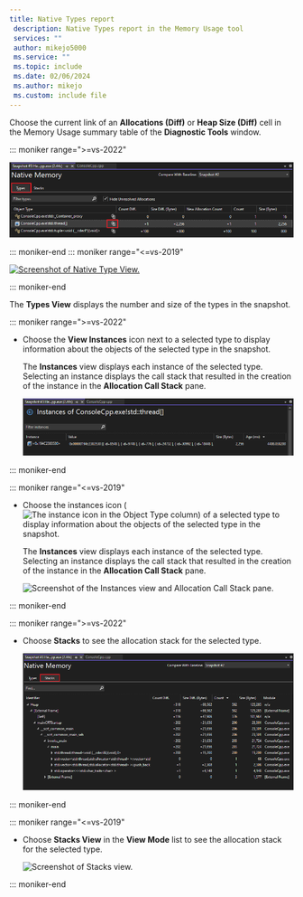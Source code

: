 ```yaml
---
title: Native Types report
 description: Native Types report in the Memory Usage tool
 services: ""
 author: mikejo5000
 ms.service: ""
 ms.topic: include
 ms.date: 02/06/2024
 ms.author: mikejo
 ms.custom: include file
---
```


Choose the current link of an **Allocations (Diff)** or **Heap Size (Diff)** cell in the Memory Usage summary table of the **Diagnostic Tools** window.

::: moniker range=">=vs-2022"

[![Screenshot of Native Type View.](../media/vs-2022/dbgdiag-mem-native-types-view.png)](../media/vs-2022/dbgdiag-mem-native-types-view.png#lightbox)

::: moniker-end
::: moniker range="<=vs-2019"

[![Screenshot of Native Type View.](../media/vs-2019/dbgdiag-mem-native-types-view.png)](../media/vs-2019/dbgdiag-mem-native-types-view.png#lightbox)

::: moniker-end

The **Types View** displays the number and size of the types in the snapshot.

::: moniker range=">=vs-2022"

- Choose the **View Instances** icon next to a selected type to display information about the objects of the selected type in the snapshot.

     The **Instances** view displays each instance of the selected type. Selecting an instance displays the call stack that resulted in the creation of the instance in the **Allocation Call Stack** pane.

     [![Screenshot of the Instances view and Allocation Call Stack pane.](../media/vs-2022/dbgdiag-mem-native-instances.png)](../media/vs-2022/dbgdiag-mem-native-instances.png#lightbox)

::: moniker-end

::: moniker range="<=vs-2019"

- Choose the instances icon (![The instance icon in the Object Type column](../media/dbg-mma-instances-icon.png "DBG_MMA_InstancesIcon")) of a selected type to display information about the objects of the selected type in the snapshot.

     The **Instances** view displays each instance of the selected type. Selecting an instance displays the call stack that resulted in the creation of the instance in the **Allocation Call Stack** pane.

     ![Screenshot of the Instances view and Allocation Call Stack pane.](../media/vs-2019/dbgdiag-mem-native-instances.png)

::: moniker-end

::: moniker range=">=vs-2022"

- Choose **Stacks** to see the allocation stack for the selected type.

     [![Screenshot of Stacks view.](../media/vs-2022/dbgdiag-mem-native-stacks-view.png)](../media/vs-2022/dbgdiag-mem-native-stacks-view.png#lightbox)

::: moniker-end

::: moniker range="<=vs-2019"

- Choose **Stacks View** in the **View Mode** list to see the allocation stack for the selected type.

     ![Screenshot of Stacks view.](../media/vs-2019/dbgdiag-mem-native-stacks-view.png)

::: moniker-end